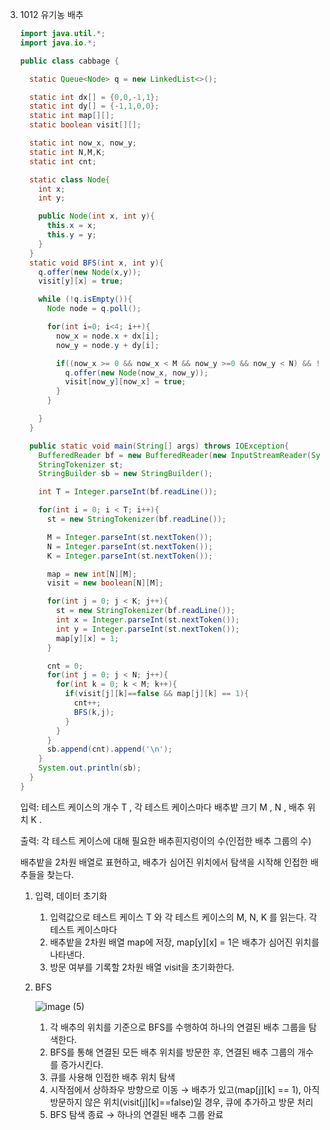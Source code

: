  3. 1012 유기농 배추
    
    ```java
    import java.util.*;
    import java.io.*;
    
    public class cabbage {
    
      static Queue<Node> q = new LinkedList<>();
    
      static int dx[] = {0,0,-1,1};
      static int dy[] = {-1,1,0,0};
      static int map[][];
      static boolean visit[][];
    
      static int now_x, now_y;
      static int N,M,K;
      static int cnt;
    
      static class Node{
        int x;
        int y;
    
        public Node(int x, int y){
          this.x = x;
          this.y = y;
        }
      }
      static void BFS(int x, int y){
        q.offer(new Node(x,y));
        visit[y][x] = true;
    
        while (!q.isEmpty()){
          Node node = q.poll();
    
          for(int i=0; i<4; i++){
            now_x = node.x + dx[i];
            now_y = node.y + dy[i];
    
            if((now_x >= 0 && now_x < M && now_y >=0 && now_y < N) && !visit[now_y][now_x] && map[now_y][now_x]==1){
              q.offer(new Node(now_x, now_y));
              visit[now_y][now_x] = true;
            }
          }
    
        }
      }
    
      public static void main(String[] args) throws IOException{
        BufferedReader bf = new BufferedReader(new InputStreamReader(System.in));
        StringTokenizer st;
        StringBuilder sb = new StringBuilder();
    
        int T = Integer.parseInt(bf.readLine());
    
        for(int i = 0; i < T; i++){
          st = new StringTokenizer(bf.readLine());
    
          M = Integer.parseInt(st.nextToken());
          N = Integer.parseInt(st.nextToken());
          K = Integer.parseInt(st.nextToken());
    
          map = new int[N][M];
          visit = new boolean[N][M];
    
          for(int j = 0; j < K; j++){
            st = new StringTokenizer(bf.readLine());
            int x = Integer.parseInt(st.nextToken());
            int y = Integer.parseInt(st.nextToken());
            map[y][x] = 1;
          }
    
          cnt = 0;
          for(int j = 0; j < N; j++){
            for(int k = 0; k < M; k++){
              if(visit[j][k]==false && map[j][k] == 1){
                cnt++;
                BFS(k,j);
              }
            }
          }
          sb.append(cnt).append('\n');
        }
        System.out.println(sb);
      }
    }
    ```
    
    입력: 테스트 케이스의 개수  T , 각 테스트 케이스마다 배추밭 크기  M ,  N , 배추 위치  K .
    
    출력: 각 테스트 케이스에 대해 필요한 배추흰지렁이의 수(인접한 배추 그룹의 수)
    
    배추밭을 2차원 배열로 표현하고, 배추가 심어진 위치에서 탐색을 시작해 인접한 배추들을 찾는다.
    
    1. 입력, 데이터 초기화
        1. 입력값으로 테스트 케이스  T 와 각 테스트 케이스의  M, N, K 를 읽는다.
        각 테스트 케이스마다
        2. 배추밭을 2차원 배열 map에 저장, map[y][x] = 1은 배추가 심어진 위치를 나타낸다.
        3. 방문 여부를 기록할 2차원 배열 visit을 초기화한다.
    2. BFS
        
        ![image (5)](https://github.com/user-attachments/assets/5cb20743-fd9e-426a-b544-76f2733a2e66)
       
        1. 각 배추의 위치를 기준으로 BFS를 수행하여 하나의 연결된 배추 그룹을 탐색한다.
        2. BFS를 통해 연결된 모든 배추 위치를 방문한 후, 연결된 배추 그룹의 개수를 증가시킨다.
        3. 큐를 사용해 인접한 배추 위치 탐색
        4. 시작점에서 상하좌우 방향으로 이동 → 배추가 있고(map[j][k] == 1), 아직 방문하지 않은 위치(visit[j][k]==false)일 경우, 큐에 추가하고 방문 처리
        5. BFS 탐색 종료 → 하나의 연결된 배추 그룹 완료
